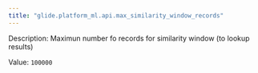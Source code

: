 ```yaml
---
title: "glide.platform_ml.api.max_similarity_window_records"
---
```


Description: Maximun number fo records for similarity window (to lookup results)

Value: `100000`